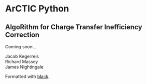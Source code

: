 ArCTIC Python
=============

AlgoRithm for Charge Transfer Inefficiency Correction
-----------------------------------------------------

Coming soon...





Jacob Kegerreis  
Richard Massey  
James Nightingale  

Formatted with [black](https://github.com/psf/black).
